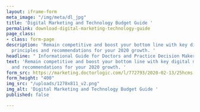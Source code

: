 ```yaml
---
layout: iframe-form
meta_image: "/img/meta/dl_jpg"
title: 'Digital Marketing and Technology Budget Guide '
permalink: download-digital-marketing-technology-guide
page_class:
- class: form-page
description: 'Remain competitive and boost your bottom line with key digital marketing
  principles and recommendations for your 2020 growth. '
headline: " Informational Guide for Doctors and Practice Decision Makers"
text: 'Remain competitive and boost your bottom line with key digital marketing principles
  and recommendations for your 2020 growth. '
form_src: https://marketing.doctorlogic.com/l/772793/2020-02-13/25hcms
form_height: "400"
img_src: "/uploads/1278x811_v2.png"
img_alt: 'Digital Marketing and Technology Budget Guide '
published: false

---
```

